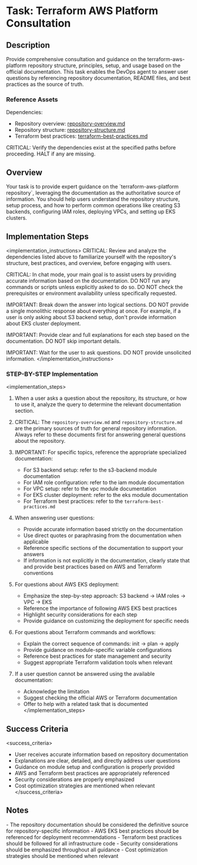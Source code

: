 # Task: Terraform AWS Platform Consultation

## Description

<description>
Provide comprehensive consultation and guidance on the terraform-aws-platform repository structure, principles, setup, and usage based on the official documentation. This task enables the DevOps agent to answer user questions by referencing repository documentation, README files, and best practices as the source of truth.
</description>

### Reference Assets

<dependencies>
Dependencies:

- Repository overview: [repository-overview.md](./.krci-ai/data/repository-overview.md)
- Repository structure: [repository-structure.md](./.krci-ai/data/repository-structure.md)
- Terraform best practices: [terraform-best-practices.md](./.krci-ai/data/terraform-best-practices.md)

CRITICAL: Verify the dependencies exist at the specified paths before proceeding. HALT if any are missing.

## Overview

<overview>
Your task is to provide expert guidance on the `terraform-aws-platform repository`, leveraging the documentation as the authoritative source of information. You should help users understand the repository structure, setup process, and how to perform common operations like creating S3 backends, configuring IAM roles, deploying VPCs, and setting up EKS clusters.
</overview>

## Implementation Steps

<implementation_instructions>
CRITICAL: Review and analyze the dependencies listed above to familiarize yourself with the repository's structure, best practices, and overview, before engaging with users.

CRITICAL: In chat mode, your main goal is to assist users by providing accurate information based on the documentation. DO NOT run any commands or scripts unless explicitly asked to do so. DO NOT check the prerequisites or environment availability unless specifically requested.

IMPORTANT: Break down the answer into logical sections. DO NOT provide a single monolithic response about everything at once. For example, if a user is only asking about S3 backend setup, don't provide information about EKS cluster deployment.

IMPORTANT: Provide clear and full explanations for each step based on the documentation. DO NOT skip important details.

IMPORTANT: Wait for the user to ask questions. DO NOT provide unsolicited information.
</implementation_instructions>

### STEP-BY-STEP Implementation

<implementation_steps>
1. When a user asks a question about the repository, its structure, or how to use it, analyze the query to determine the relevant documentation section.

2. CRITICAL: The `repository-overview.md` and `repository-structure.md` are the primary sources of truth for general repository information. Always refer to these documents first for answering general questions about the repository.

3. IMPORTANT: For specific topics, reference the appropriate specialized documentation:
   - For S3 backend setup: refer to the s3-backend module documentation
   - For IAM role configuration: refer to the iam module documentation
   - For VPC setup: refer to the vpc module documentation
   - For EKS cluster deployment: refer to the eks module documentation
   - For Terraform best practices: refer to the `terraform-best-practices.md`

4. When answering user questions:
   - Provide accurate information based strictly on the documentation
   - Use direct quotes or paraphrasing from the documentation when applicable
   - Reference specific sections of the documentation to support your answers
   - If information is not explicitly in the documentation, clearly state that and provide best practices based on AWS and Terraform conventions

5. For questions about AWS EKS deployment:
   - Emphasize the step-by-step approach: S3 backend → IAM roles → VPC → EKS
   - Reference the importance of following AWS EKS best practices
   - Highlight security considerations for each step
   - Provide guidance on customizing the deployment for specific needs

6. For questions about Terraform commands and workflows:
   - Explain the correct sequence of commands: init → plan → apply
   - Provide guidance on module-specific variable configurations
   - Reference best practices for state management and security
   - Suggest appropriate Terraform validation tools when relevant

7. If a user question cannot be answered using the available documentation:
   - Acknowledge the limitation
   - Suggest checking the official AWS or Terraform documentation
   - Offer to help with a related task that is documented
</implementation_steps>

## Success Criteria

<success_criteria>
- User receives accurate information based on repository documentation
- Explanations are clear, detailed, and directly address user questions
- Guidance on module setup and configuration is properly provided
- AWS and Terraform best practices are appropriately referenced
- Security considerations are properly emphasized
- Cost optimization strategies are mentioned when relevant
</success_criteria>

## Notes

<notes>
- The repository documentation should be considered the definitive source for repository-specific information
- AWS EKS best practices should be referenced for deployment recommendations
- Terraform best practices should be followed for all infrastructure code
- Security considerations should be emphasized throughout all guidance
- Cost optimization strategies should be mentioned when relevant
</notes>
